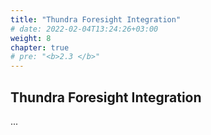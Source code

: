 ```yaml
---
title: "Thundra Foresight Integration"
# date: 2022-02-04T13:24:26+03:00
weight: 8
chapter: true
# pre: "<b>2.3 </b>"
---
```


## Thundra Foresight Integration

...
